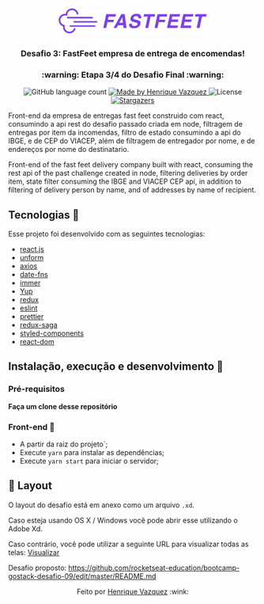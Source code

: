 <h1 align="center">
  <img alt="Fastfeet" title="Fastfeet" src="https://github.com/HenriqueVazquez/FastfeetBackend/blob/main/.github/logo.png" width="300px" />
</h1>

<h3 align="center">
  Desafio 3: FastFeet empresa de entrega de encomendas!
</h3>

<h3 align="center">
  :warning: Etapa 3/4 do Desafio Final :warning:
</h3>

<p align="center">
  <img alt="GitHub language count" src="https://img.shields.io/github/languages/count/HenriqueVazquez/FastFeet-frontend-Web?color=blueviolet">
  
  <a href="www.linkedin.com/in/henrique-vazquez">
    <img alt="Made by Henrique Vazquez" src="https://img.shields.io/badge/made%20by-Henrique%20Vazquez-blueviolet">
  </a>

  <img alt="License" src="https://img.shields.io/badge/license-MIT-blueviolet">

  <a href="https://github.com/HenriqueVazquez/FastFeet-frontend-Web/stargazers">
    <img alt="Stargazers" src="https://img.shields.io/github/stars/HenriqueVazquez/FastFeet-frontend-Web?style=social">
  </a>
</p>

<p>Front-end da empresa de entregas fast feet construido com react, consumindo a api rest do desafio passado criada em node, filtragem de entregas por item da incomendas, filtro de estado consumindo a api do IBGE, e de CEP do VIACEP, além de filtragem de entregador por nome, e de endereços por nome do destinatario.</p>

<p>Front-end of the fast feet delivery company built with react, consuming the rest api of the past challenge created in node, filtering deliveries by order item, state filter consuming the IBGE and VIACEP CEP api, in addition to filtering of delivery person by name, and of addresses by name of recipient.</p>


  
## Tecnologias :rocket:

Esse projeto foi desenvolvido com as seguintes tecnologias:

- [react.js](https://pt-br.reactjs.org/)
- [unform](https://github.com/unform/unform)
- [axios](https://github.com/axios/axios)
- [date-fns](https://date-fns.org/)
- [immer](https://github.com/immerjs/immer)
- [Yup](https://github.com/jquense/yup)
- [redux](https://redux.js.org/)
- [eslint](https://eslint.org/)
- [prettier](https://eslint.org/)
- [redux-saga](https://redux-saga.js.org/)
- [styled-components](https://styled-components.com/)
- [react-dom](https://pt-br.reactjs.org/docs/react-dom.html)




## Instalação, execução e desenvolvimento  🤔

  ### Pré-requisitos

**Faça um clone desse repositório**

###  Front-end 🍳

- A partir da raiz do projeto`;
- Execute `yarn` para instalar as dependências;
- Execute `yarn start` para iniciar o servidor;


## 🎨 Layout

O layout do desafio está em anexo como um arquivo `.xd`.

Caso esteja usando OS X / Windows você pode abrir esse utilizando o Adobe Xd.

Caso contrário, você pode utilizar a seguinte URL para visualizar todas as telas: [Visualizar](https://xd.adobe.com/view/62e829fc-4f10-4ac8-70d2-d39b429d43ee-14d9/grid/)


Desafio proposto:
https://github.com/rocketseat-education/bootcamp-gostack-desafio-09/edit/master/README.md


<p align="center">
Feito por <a href="https://www.linkedin.com/in/henrique-vazquez-11905ab6" target="_blank"> Henrique Vazquez</a> :wink:
  </p>



